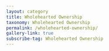 ```yaml
---
layout: category
title: Wholehearted Ownership
taxonomy: Wholehearted Ownership
permalink: /wholehearted-ownership/
gallery-link: true
subscribe-tag: Wholehearted Ownership
---
```

